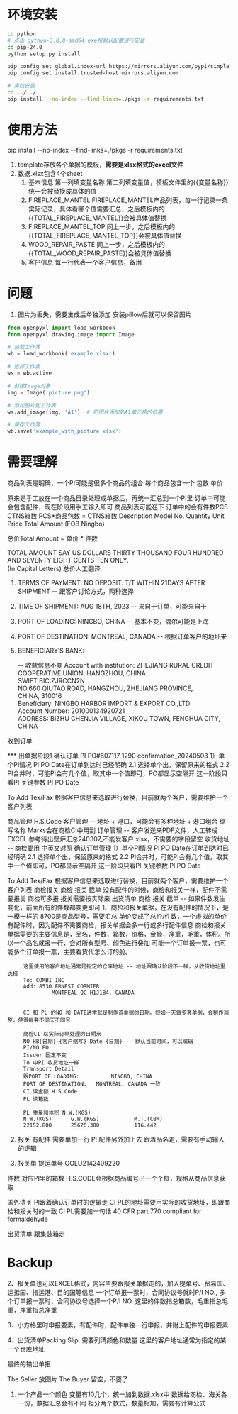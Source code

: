 # 环境安装 
```bash
cd python
# 点击 python-3.8.8-amd64.exe按默认配置进行安装 
cd pip-24.0
python setup.py install

pip config set global.index-url https://mirrors.aliyun.com/pypi/simple
pip config set install.trusted-host mirrors.aliyun.com

# 离线安装 
cd ../../
pip install --no-index --find-links=./pkgs -r requirements.txt
```



# 使用方法
pip install --no-index --find-links=./pkgs -r requirements.txt 

1. template存放各个单据的模板，**需要是xlsx格式的excel文件**
2. 数据.xlsx包含4个sheet
   1. 基本信息 第一列填变量名称 第二列填变量值，模板文件里的{{变量名称}}统一会被替换成具体的值
   2. FIREPLACE_MANTEL FIREPLACE_MANTEL产品列表，每一行记录一条实际记录，具体看哪个值需要汇总，之后模板内的{{TOTAL_FIREPLACE_MANTEL}}会被具体值替换
   3. FIREPLACE_MANTEL_TOP 同上一步，之后模板内的{{TOTAL_FIREPLACE_MANTEL_TOP}}会被具体值替换
   4. WOOD_REPAIR_PASTE 同上一步，之后模板内的{{TOTAL_WOOD_REPAIR_PASTE}}会被具体值替换
   5. 客户信息 每一行代表一个客户信息，备用

# 问题
1. 图片为丢失，需要生成后单独添加 安装pillow后就可以保留图片
```python
from openpyxl import load_workbook
from openpyxl.drawing.image import Image

# 加载工作簿
wb = load_workbook('example.xlsx')

# 选择工作表
ws = wb.active

# 创建Image对象
img = Image('picture.png')

# 添加图片到工作表
ws.add_image(img, 'A1')  # 把图片添加到A1单元格的位置

# 保存工作簿
wb.save('example_with_picture.xlsx')
```


# 需要理解
商品列表是明确，一个PI可能是很多个商品的组合 
每个商品包含一个
包数
单价

原来是手工放在一个商品目录处理成单据后，再统一汇总到一个PI里
订单中可能会包含配件，现在阶段用手工输入即可
商品列表可能在下
订单中的会有件数PCS CTNS箱数 PCS*商品包数 = CTNS箱数
Description	Model No.	Quantity	Unit Price	Total Amount
         (FOB Ningbo)	

总价Total Amount = 单价 * 件数

TOTAL AMOUNT	SAY US DOLLARS THIRTY THOUSAND FOUR HUNDRED AND SEVENTY EIGHT CENTS TEN ONLY.			
(In Capital Letters)	  总价人工翻译


1. TERMS OF PAYMENT:  	NO DEPOSIT. T/T WITHIN 21DAYS AFTER SHIPMENT			-- 跟客户讨论方式，两种选择
2. TIME OF SHIPMENT:     	AUG 18TH, 2023			-- 来自于订单，可能来自于
3. PORT OF LOADING:      	NINGBO, CHINA	-- 基本不变，偶尔可能是上海		
4. PORT OF DESTINATION:  	MONTREAL, CANADA			-- 根据订单客户的地址来
5. BENEFICIARY’S BANK:	

   -- 收款信息不变
    Account with institution:  	ZHEJIANG RURAL CREDIT COOPERATIVE UNION, HANGZHOU, CHINA			
   SWIFT BIC:ZJRCCN2N			
   NO.660 QIUTAO ROAD, HANGZHOU, ZHEJIANG PROVINCE,			
   CHINA, 310016			
    Beneficiary: 	NINGBO HARBOR IMPORT & EXPORT CO.,LTD			
    Account Number:      	201000134920721			
   ADDRESS:  BIZHU CHENJIA VILLAGE, XIKOU TOWN, FENGHUA CITY, CHINA			





收到订单

*** 出单据阶段1
确认订单 PI PO#607117 1290 confirmation_20240503
1）单个PI情况 PI PO Date在订单到达时已经明确
   2.1 选择单个出，保留原来的格式
   2.2 PI合并时，可能PI会有几个值，取其中一个值即可，PO都显示空隔开
这一阶段只看PI
关键参数
PI
PO
Date

To
Add
Tex/Fax 根据客户信息来选取进行替换，目前就两个客户，需要维护一个客户列表



商品管理 H.S.Code
客户管理 -- 地址 + 港口，可能会有多种地址 + 港口组合  缩写名称 Marks会在商检CI中用到
订单管理 -- 客户发送来PDF文件，人工转成EXCEL 参考待出壁炉汇总240307_不能发客户.xlsx，不需要的字段留空
收货地址 -- 商检要用 中英文对照
确认订单管理
   1）单个PI情况 PI PO Date在订单到达时已经明确
      2.1 选择单个出，保留原来的格式
      2.2 PI合并时，可能PI会有几个值，取其中一个值即可，PO都显示空隔开
   这一阶段只看PI
   关键参数
   PI
   PO
   Date

   To
   Add
   Tex/Fax 根据客户信息来选取进行替换，目前就两个客户，需要维护一个客户列表
商检报关
   商检 报关 截单
   没有配件的时候，商检和报关一样，配件不需要报关
   商检可多报 报关需要按实际来
   出货清单 商检 报关 截单 -- 如果件数发生变化，前面所有的件数都变更即可
   1、商检和报关单据，在没有配件的情况下，是一模一样的 8700是商品型号，需要汇总
         单价变成了总价/件数，一个虚拟的单价
         有配件时，因为配件不需要商检，报关单据会多一行或多行配件信息
         商检和报关单据需要的主要信息是，品名，件数，箱数，价格，金额，净重，毛重，体积。所以一个品名就报一行，会对所有型号、颜色进行叠加
         可能一个订单报一票，也可能多个订单报一票，主要看货代怎么订的舱。

         这里使用的客户地址通常是指定的仓库地址 -- 地址跟确认阶段不一样，从收货地址里选择
         To: COMBI INC	
         Add: 8530 ERNEST CORMIER	
                  MONTREAL QC H1J1B4, CANADA
         

         CI 和 PL 的NO 和 DATE通常就是制作该单据的日期。假如一天做多套单据，会稍作调整，使得每套不同天不同号

         商检CI 以实际订单处理的日期来
         NO HB{日期}-{客户缩写} Date {日期} -- 默认当前时间，可以编辑
         PI/NO PO
         Issuer 固定不变
         To 中PI 收货地址一样
         Transport Detail
         跟PORT OF LOADING:      	NINGBO, CHINA						
         PORT OF DESTINATION:  	MONTREAL, CANADA 一致
         CI 读金额 H.S.Code 
         PL 读箱数		

         PL 重量和体积 N.W.(KGS)
         N.W.(KGS)		G.W.(KGS)			M.T.(CBM)
         22152.800 		25626.300 			116.442
         
   2. 报关 有配件 需要单加一行
      PI 配件另外加上去 跟着品名走，需要有手动输入的逻辑

   3. 报关单
   提运单号
   OOLU2142409220

   件数
   对应PI里的箱数
   H.S.CODE会根据商品编号出一个个框，规格从商品信息获取

国外清关
PI跟着确认订单时的逻辑走
CI PL的地址需要用实际的收货地址，即跟商检和报关时的一致
CI PL需要加一句话 40 CFR part 770 compliant for formaldehyde

出货清单 跟集装箱走






   # Backup
   2、报关单也可以EXCEL格式，内容主要跟报关单据走的，加入提单号、贸易国、运抵国、指运港、目的国等信息
         一个订单报一票时，合同协议号就时P/I NO., 多个订单报一票时，合同协议号选择一个P/I NO.
      这里的件数指总箱数，毛重指总毛重，净重指总净重

   3、小方格里时申报要素，有配件时，配件单独一行申报，并附上配件的申报要素

   4、出货清单Packing Slip: 需要列清颜色和数量
         这里的客户地址通常为指定的某一个仓库地址



最终的输出单拒

The Seller 放图片
The Buyer  留空，不要了




1. 一个产品一个颜色
变量有10几个，统一加到数据.xlsx中
数据给商检、海关各一份，数据汇总会有不同
柜分两个款式，数量相加，需要有计算公式